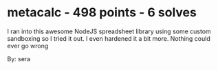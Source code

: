 # metacalc - 498 points - 6 solves
I ran into this awesome NodeJS spreadsheet library using some custom sandboxing so I tried it out. I even hardened it a bit more. Nothing could ever go wrong

By: sera
